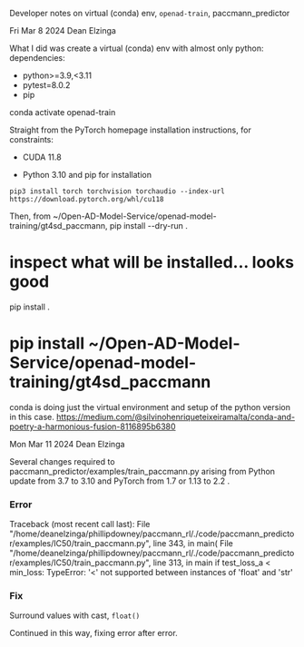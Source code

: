 Developer notes on virtual (conda) env, `openad-train`, paccmann_predictor

Fri Mar 8 2024 Dean Elzinga

What I did was create a virtual (conda) env with almost only python:
dependencies:
  - python>=3.9,<3.11
  - pytest=8.0.2
  - pip

conda activate openad-train

Straight from the PyTorch homepage installation instructions, for constraints:

* CUDA 11.8

* Python 3.10 and pip for installation
```
pip3 install torch torchvision torchaudio --index-url https://download.pytorch.org/whl/cu118
```

Then, from ~/Open-AD-Model-Service/openad-model-training/gt4sd_paccmann,
pip install --dry-run .
# inspect what will be installed... looks good
pip install .
# pip install ~/Open-AD-Model-Service/openad-model-training/gt4sd_paccmann

conda is doing just the virtual environment and setup of the python version in this case.
https://medium.com/@silvinohenriqueteixeiramalta/conda-and-poetry-a-harmonious-fusion-8116895b6380


Mon Mar 11 2024 Dean Elzinga

Several changes required to paccmann_predictor/examples/train_paccmann.py
arising from Python update from 3.7 to 3.10 and PyTorch from 1.7 or 1.13 to 2.2 .

### Error

Traceback (most recent call last):
  File "/home/deanelzinga/phillipdowney/paccmann_rl/./code/paccmann_predictor/examples/IC50/train_paccmann.py", line 343, in <module>
    main(
  File "/home/deanelzinga/phillipdowney/paccmann_rl/./code/paccmann_predictor/examples/IC50/train_paccmann.py", line 313, in main
    if test_loss_a < min_loss:
TypeError: '<' not supported between instances of 'float' and 'str'

### Fix

Surround values with cast, `float()`

Continued in this way, fixing error after error.
